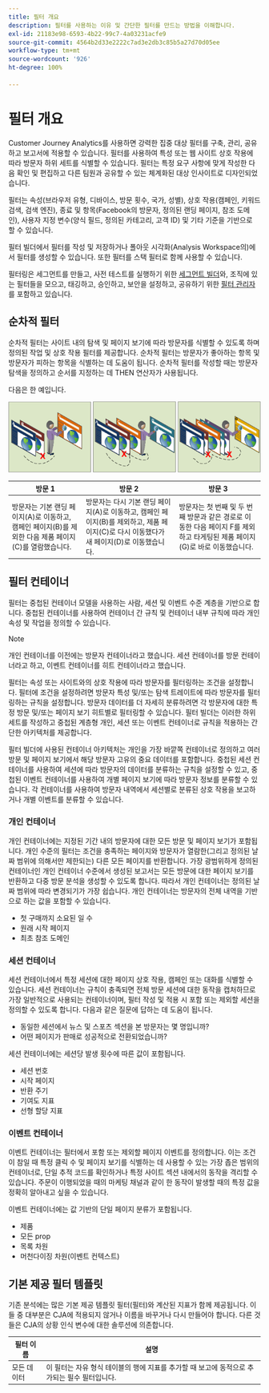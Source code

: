 ```yaml
---
title: 필터 개요
description: 필터를 사용하는 이유 및 간단한 필터를 만드는 방법을 이해합니다.
exl-id: 21183e98-6593-4b22-99c7-4a03231acfe9
source-git-commit: 4564b2d33e2222c7ad3e2db3c85b5a27d70d05ee
workflow-type: tm+mt
source-wordcount: '926'
ht-degree: 100%

---
```


# 필터 개요

Customer Journey Analytics를 사용하면 강력한 집중 대상 필터를 구축, 관리, 공유하고 보고서에 적용할 수 있습니다. 필터를 사용하여 특성 또는 웹 사이트 상호 작용에 따라 방문자 하위 세트를 식별할 수 있습니다. 필터는 특정 요구 사항에 맞게 작성한 다음 확인 및 편집하고 다른 팀원과 공유할 수 있는 체계화된 대상 인사이트로 디자인되었습니다.

필터는 속성(브라우저 유형, 디바이스, 방문 횟수, 국가, 성별), 상호 작용(캠페인, 키워드 검색, 검색 엔진), 종료 및 항목(Facebook의 방문자, 정의된 랜딩 페이지, 참조 도메인), 사용자 지정 변수(양식 필드, 정의된 카테고리, 고객 ID) 및 기타 기준을 기반으로 할 수 있습니다.

필터 빌더에서 필터를 작성 및 저장하거나 폴아웃 시각화(Analysis Workspace의)에서 필터를 생성할 수 있습니다. 또한 필터를 스택 필터로 함께 사용할 수 있습니다.

필터링은 세그먼트를 만들고, 사전 테스트를 실행하기 위한 [세그먼트 빌더](/help/components/filters/create-filters.md)와, 조직에 있는 필터들을 모으고, 태깅하고, 승인하고, 보안을 설정하고, 공유하기 위한 [필터 관리자](/help/components/filters/manage-filters.md)를 포함하고 있습니다.

## 순차적 필터

순차적 필터는 사이트 내의 탐색 및 페이지 보기에 따라 방문자를 식별할 수 있도록 하며 정의된 작업 및 상호 작용 필터를 제공합니다. 순차적 필터는 방문자가 좋아하는 항목 및 방문자가 피하는 항목을 식별하는 데 도움이 됩니다. 순차적 필터를 작성할 때는 방문자 탐색을 정의하고 순서를 지정하는 데 THEN 연산자가 사용됩니다.

다음은 한 예입니다.

![](assets/sequential_fil.png)

| 방문 1 | 방문 2 | 방문 3 |
| --- | --- | --- |
| 방문자는 기본 랜딩 페이지(A)로 이동하고, 캠페인 페이지(B)를 제외한 다음 제품 페이지(C)를 열람했습니다. | 방문자는 다시 기본 랜딩 페이지(A)로 이동하고, 캠페인 페이지(B)를 제외하고, 제품 페이지(C)로 다시 이동했다가 새 페이지(D)로 이동했습니다. | 방문자는 첫 번째 및 두 번째 방문과 같은 경로로 이동한 다음 페이지 F를 제외하고 타게팅된 제품 페이지(G)로 바로 이동했습니다. |

## 필터 컨테이너

필터는 중첩된 컨테이너 모델을 사용하는 사람, 세션 및 이벤트 수준 계층을 기반으로 합니다. 중첩된 컨테이너를 사용하여 컨테이너 간 규칙 및 컨테이너 내부 규칙에 따라 개인 속성 및 작업을 정의할 수 있습니다.

>[!NOTE]
>개인 컨테이너를 이전에는 방문자 컨테이너라고 했습니다. 세션 컨테이너를 방문 컨테이너라고 하고, 이벤트 컨테이너를 히트 컨테이너라고 했습니다.

필터는 속성 또는 사이트와의 상호 작용에 따라 방문자를 필터링하는 조건을 설정합니다. 필터에 조건을 설정하려면 방문자 특성 및/또는 탐색 트레이트에 따라 방문자를 필터링하는 규칙을 설정합니다. 방문자 데이터를 더 자세히 분류하려면 각 방문자에 대한 특정 방문 및/또는 페이지 보기 히트별로 필터링할 수 있습니다. 필터 빌더는 이러한 하위 세트를 작성하고 중첩된 계층형 개인, 세션 또는 이벤트 컨테이너로 규칙을 적용하는 간단한 아키텍처를 제공합니다.

필터 빌더에 사용된 컨테이너 아키텍처는 개인을 가장 바깥쪽 컨테이너로 정의하고 여러 방문 및 페이지 보기에서 해당 방문자 고유의 중요 데이터를 포함합니다. 중첩된 세션 컨테이너를 사용하여 세션에 따라 방문자의 데이터를 분류하는 규칙을 설정할 수 있고, 중첩된 이벤트 컨테이너를 사용하여 개별 페이지 보기에 따라 방문자 정보를 분류할 수 있습니다. 각 컨테이너를 사용하여 방문자 내역에서 세션별로 분류된 상호 작용을 보고하거나 개별 이벤트를 분류할 수 있습니다.

### 개인 컨테이너

개인 컨테이너에는 지정된 기간 내의 방문자에 대한 모든 방문 및 페이지 보기가 포함됩니다. 개인 수준의 필터는 조건을 충족하는 페이지와 방문자가 열람한(그리고 정의된 날짜 범위에 의해서만 제한되는) 다른 모든 페이지를 반환합니다. 가장 광범위하게 정의된 컨테이너인 개인 컨테이너 수준에서 생성된 보고서는 모든 방문에 대한 페이지 보기를 반환하고 다중 방문 분석을 생성할 수 있도록 합니다. 따라서 개인 컨테이너는 정의된 날짜 범위에 따라 변경되기가 가장 쉽습니다.
개인 컨테이너는 방문자의 전체 내역을 기반으로 하는 값을 포함할 수 있습니다.

* 첫 구매까지 소요된 일 수
* 원래 시작 페이지
* 최초 참조 도메인

### 세션 컨테이너

세션 컨테이너에서 특정 세션에 대한 페이지 상호 작용, 캠페인 또는 대화를 식별할 수 있습니다. 세션 컨테이너는 규칙이 충족되면 전체 방문 세션에 대한 동작을 캡처하므로 가장 일반적으로 사용되는 컨테이너이며, 필터 작성 및 적용 시 포함 또는 제외할 세션을 정의할 수 있도록 합니다. 다음과 같은 질문에 답하는 데 도움이 됩니다.

* 동일한 세션에서 뉴스 및 스포츠 섹션을 본 방문자는 몇 명입니까?
* 어떤 페이지가 판매로 성공적으로 전환되었습니까?

세션 컨테이너에는 세션당 발생 횟수에 따른 값이 포함됩니다.

* 세션 번호
* 시작 페이지
* 반환 주기
* 기여도 지표
* 선형 할당 지표

### 이벤트 컨테이너

이벤트 컨테이너는 필터에서 포함 또는 제외할 페이지 이벤트를 정의합니다. 이는 조건이 참일 때 특정 클릭 수 및 페이지 보기를 식별하는 데 사용할 수 있는 가장 좁은 범위의 컨테이너로, 단일 추적 코드를 확인하거나 특정 사이트 섹션 내에서의 동작을 격리할 수 있습니다. 주문이 이행되었을 때의 마케팅 채널과 같이 한 동작이 발생할 때의 특정 값을 정확히 알아내고 싶을 수 있습니다.

이벤트 컨테이너에는 값 기반의 단일 페이지 분류가 포함됩니다.

* 제품
* 모든 prop
* 목록 차원
* 머천다이징 차원(이벤트 컨텍스트)

## 기본 제공 필터 템플릿

기존 분석에는 많은 기본 제공 템플릿 필터(필터)와 계산된 지표가 함께 제공됩니다. 이들 중 대부분은 CJA에 적용되지 않거나 이름을 바꾸거나 다시 만들어야 합니다. 다른 것들은 CJA의 상황 인식 변수에 대한 솔루션에 의존합니다.

| 필터 이름 | 설명 |
| --- | --- |
| 모든 데이터 | 이 필터는 자유 형식 테이블의 행에 지표를 추가할 때 보고에 동적으로 추가되는 필수 필터입니다. |
